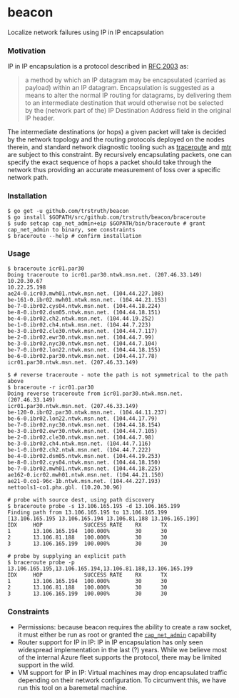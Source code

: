 # beacon
Localize network failures using IP in IP encapsulation

### Motivation
IP in IP encapsulation is a protocol described in [RFC 2003](https://tools.ietf.org/html/rfc2003) as:
> a method by which an IP datagram may be encapsulated (carried as payload) within an IP datagram. Encapsulation is suggested as a means to alter the normal IP routing for datagrams, by delivering them to an intermediate destination that would otherwise not be selected by the (network part of the) IP Destination Address field in the original IP header.

The intermediate destinations (or hops) a given packet will take is decided by the network topology and the routing protocols deployed on the nodes therein, and standard network diagnostic tooling such as [traceroute](https://en.wikipedia.org/wiki/Traceroute) and [mtr](https://en.wikipedia.org/wiki/MTR_(software)) are subject to this constraint. By recursively encapsulating packets, one can specify the exact sequence of hops a packet should take through the network thus providing an accurate measurement of loss over a specific network path.

### Installation
```
$ go get -u github.com/trstruth/beacon
$ go install $GOPATH/src/github.com/trstruth/beacon/braceroute
$ sudo setcap cap_net_admin+eip $GOPATH/bin/braceroute # grant cap_net_admin to binary, see constraints
$ braceroute --help # confirm installation
```

### Usage
```
$ braceroute icr01.par30
Doing traceroute to icr01.par30.ntwk.msn.net. (207.46.33.149)
10.20.30.67
10.22.25.198
ae24-0.icr03.mwh01.ntwk.msn.net. (104.44.227.108)
be-161-0.ibr02.mwh01.ntwk.msn.net. (104.44.21.153)
be-7-0.ibr02.cys04.ntwk.msn.net. (104.44.18.224)
be-8-0.ibr02.dsm05.ntwk.msn.net. (104.44.18.151)
be-4-0.ibr02.ch2.ntwk.msn.net. (104.44.19.252)
be-1-0.ibr02.ch4.ntwk.msn.net. (104.44.7.223)
be-3-0.ibr02.cle30.ntwk.msn.net. (104.44.7.117)
be-2-0.ibr02.ewr30.ntwk.msn.net. (104.44.7.99)
be-3-0.ibr02.nyc30.ntwk.msn.net. (104.44.7.104)
be-7-0.ibr02.lon22.ntwk.msn.net. (104.44.18.155)
be-6-0.ibr02.par30.ntwk.msn.net. (104.44.17.78)
icr01.par30.ntwk.msn.net. (207.46.33.149)
```

```
$ # reverse traceroute - note the path is not symmetrical to the path above
$ braceroute -r icr01.par30
Doing reverse traceroute from icr01.par30.ntwk.msn.net. (207.46.33.149)
icr01.par30.ntwk.msn.net. (207.46.33.149)
be-120-0.ibr02.par30.ntwk.msn.net. (104.44.11.237)
be-6-0.ibr02.lon22.ntwk.msn.net. (104.44.17.79)
be-7-0.ibr02.nyc30.ntwk.msn.net. (104.44.18.154)
be-3-0.ibr02.ewr30.ntwk.msn.net. (104.44.7.105)
be-2-0.ibr02.cle30.ntwk.msn.net. (104.44.7.98)
be-3-0.ibr02.ch4.ntwk.msn.net. (104.44.7.116)
be-1-0.ibr02.ch2.ntwk.msn.net. (104.44.7.222)
be-4-0.ibr02.dsm05.ntwk.msn.net. (104.44.19.253)
be-8-0.ibr02.cys04.ntwk.msn.net. (104.44.18.150)
be-7-0.ibr02.mwh01.ntwk.msn.net. (104.44.18.225)
ae162-0.icr02.mwh01.ntwk.msn.net. (104.44.21.150)
ae21-0.co1-96c-1b.ntwk.msn.net. (104.44.227.193)
nettools1-co1.phx.gbl. (10.20.30.96)

```

```
# probe with source dest, using path discovery
$ braceroute probe -s 13.106.165.195 -d 13.106.165.199
Finding path from 13.106.165.195 to 13.106.165.199
[13.106.165.195 13.106.165.194 13.106.81.188 13.106.165.199]
IDX     HOP             SUCCESS RATE    RX      TX
1       13.106.165.194  100.000%        30      30
2       13.106.81.188   100.000%        30      30
3       13.106.165.199  100.000%        30      30

# probe by supplying an explicit path
$ braceroute probe -p 13.106.165.195,13.106.165.194,13.106.81.188,13.106.165.199
IDX     HOP             SUCCESS RATE    RX      TX
1       13.106.165.194  100.000%        30      30
2       13.106.81.188   100.000%        30      30
3       13.106.165.199  100.000%        30      30
```

### Constraints
- Permissions: because beacon requires the ability to create a raw socket, it must either be run as root or granted the [`cap_net_admin`](http://man7.org/linux/man-pages/man7/capabilities.7.html) capability
- Router support for IP in IP: IP in IP encapsulation has only seen widespread implementation in the last (?) years.  While we believe most of the internal Azure fleet supports the protocol, there may be limited support in the wild.
- VM support for IP in IP: Virtual machines may drop encapsulated traffic depending on their network configuration.  To circumvent this, we have run this tool on a baremetal machine.

